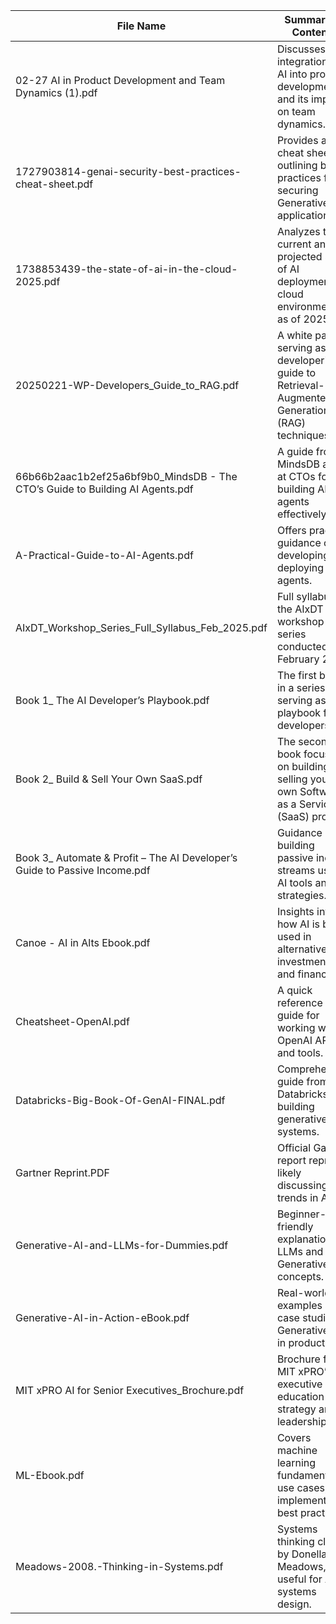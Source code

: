 | File Name | Summary of Contents | Link |
|-----------|----------------------|------|
| 02-27 AI in Product Development and Team Dynamics (1).pdf | Discusses the integration of AI into product development and its impact on team dynamics. | [Link](https://github.com/stanchat/AIEngagementAcceleratorKit/blob/main/Reference%20Architectures%20and%20White%20Papers/02-27%20AI%20in%20Product%20Development%20and%20Team%20Dynamics%20(1).pdf) |
| 1727903814-genai-security-best-practices-cheat-sheet.pdf | Provides a cheat sheet outlining best practices for securing Generative AI applications. | [Link](https://github.com/stanchat/AIEngagementAcceleratorKit/blob/main/Reference%20Architectures%20and%20White%20Papers/1727903814-genai-security-best-practices-cheat-sheet.pdf) |
| 1738853439-the-state-of-ai-in-the-cloud-2025.pdf | Analyzes the current and projected state of AI deployment in cloud environments as of 2025. | [Link](https://github.com/stanchat/AIEngagementAcceleratorKit/blob/main/Reference%20Architectures%20and%20White%20Papers/1738853439-the-state-of-ai-in-the-cloud-2025.pdf) |
| 20250221-WP-Developers_Guide_to_RAG.pdf | A white paper serving as a developer's guide to Retrieval-Augmented Generation (RAG) techniques. | [Link](https://github.com/stanchat/AIEngagementAcceleratorKit/blob/main/Reference%20Architectures%20and%20White%20Papers/20250221-WP-Developers_Guide_to_RAG.pdf) |
| 66b66b2aac1b2ef25a6bf9b0_MindsDB - The CTO’s Guide to Building AI Agents.pdf | A guide from MindsDB aimed at CTOs for building AI agents effectively. | [Link](https://github.com/stanchat/AIEngagementAcceleratorKit/blob/main/Reference%20Architectures%20and%20White%20Papers/66b66b2aac1b2ef25a6bf9b0_MindsDB%20-%20The%20CTO’s%20Guide%20to%20Building%20AI%20Agents.pdf) |
| A-Practical-Guide-to-AI-Agents.pdf | Offers practical guidance on developing and deploying AI agents. | [Link](https://github.com/stanchat/AIEngagementAcceleratorKit/blob/main/Reference%20Architectures%20and%20White%20Papers/A-Practical-Guide-to-AI-Agents.pdf) |
| AIxDT_Workshop_Series_Full_Syllabus_Feb_2025.pdf | Full syllabus for the AIxDT workshop series conducted in February 2025. | [Link](https://github.com/stanchat/AIEngagementAcceleratorKit/blob/main/Reference%20Architectures%20and%20White%20Papers/AIxDT_Workshop_Series_Full_Syllabus_Feb_2025.pdf) |
| Book 1_ The AI Developer’s Playbook.pdf | The first book in a series, serving as a playbook for AI developers. | [Link](https://github.com/stanchat/AIEngagementAcceleratorKit/blob/main/Reference%20Architectures%20and%20White%20Papers/Book%201_%20The%20AI%20Developer’s%20Playbook.pdf) |
| Book 2_ Build & Sell Your Own SaaS.pdf | The second book focusing on building and selling your own Software as a Service (SaaS) product. | [Link](https://github.com/stanchat/AIEngagementAcceleratorKit/blob/main/Reference%20Architectures%20and%20White%20Papers/Book%202_%20Build%20&%20Sell%20Your%20Own%20SaaS.pdf) |
| Book 3_ Automate & Profit – The AI Developer’s Guide to Passive Income.pdf | Guidance on building passive income streams using AI tools and strategies. | [Link](https://github.com/stanchat/AIEngagementAcceleratorKit/blob/main/Reference%20Architectures%20and%20White%20Papers/Book%203_%20Automate%20&%20Profit%20–%20The%20AI%20Developer’s%20Guide%20to%20Passive%20Income.pdf) |
| Canoe - AI in Alts Ebook.pdf | Insights into how AI is being used in alternative investments and finance. | [Link](https://github.com/stanchat/AIEngagementAcceleratorKit/blob/main/Reference%20Architectures%20and%20White%20Papers/Canoe%20-%20AI%20in%20Alts%20Ebook.pdf) |
| Cheatsheet-OpenAI.pdf | A quick reference guide for working with OpenAI APIs and tools. | [Link](https://github.com/stanchat/AIEngagementAcceleratorKit/blob/main/Reference%20Architectures%20and%20White%20Papers/Cheatsheet-OpenAI.pdf) |
| Databricks-Big-Book-Of-GenAI-FINAL.pdf | Comprehensive guide from Databricks on building generative AI systems. | [Link](https://github.com/stanchat/AIEngagementAcceleratorKit/blob/main/Reference%20Architectures%20and%20White%20Papers/Databricks-Big-Book-Of-GenAI-FINAL.pdf) |
| Gartner Reprint.PDF | Official Gartner report reprint, likely discussing trends in AI. | [Link](https://github.com/stanchat/AIEngagementAcceleratorKit/blob/main/Reference%20Architectures%20and%20White%20Papers/Gartner%20Reprint.PDF) |
| Generative-AI-and-LLMs-for-Dummies.pdf | Beginner-friendly explanation of LLMs and Generative AI concepts. | [Link](https://github.com/stanchat/AIEngagementAcceleratorKit/blob/main/Reference%20Architectures%20and%20White%20Papers/Generative-AI-and-LLMs-for-Dummies.pdf) |
| Generative-AI-in-Action-eBook.pdf | Real-world examples and case studies of Generative AI in production. | [Link](https://github.com/stanchat/AIEngagementAcceleratorKit/blob/main/Reference%20Architectures%20and%20White%20Papers/Generative-AI-in-Action-eBook.pdf) |
| MIT xPRO AI for Senior Executives_Brochure.pdf | Brochure for MIT xPRO’s executive education on AI strategy and leadership. | [Link](https://github.com/stanchat/AIEngagementAcceleratorKit/blob/main/Reference%20Architectures%20and%20White%20Papers/MIT%20xPRO%20AI%20for%20Senior%20Executives_Brochure.pdf) |
| ML-Ebook.pdf | Covers machine learning fundamentals, use cases, and implementation best practices. | [Link](https://github.com/stanchat/AIEngagementAcceleratorKit/blob/main/Reference%20Architectures%20and%20White%20Papers/ML-Ebook.pdf) |
| Meadows-2008.-Thinking-in-Systems.pdf | Systems thinking classic by Donella Meadows, useful for AI systems design. | [Link](https://github.com/stanchat/AIEngagementAcceleratorKit/blob/main/Reference%20Architectures%20and%20White%20Papers/Meadows-2008.-Thinking-in-Systems.pdf) |